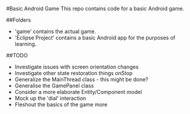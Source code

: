 #Basic Android Game
This repo contains code for a basic Android game.

##Folders
* 'game' contains the actual game.
* 'Eclipse Project' contains a basic Android app for the purposes of learning.

##TODO
* Investigate issues with screen orientation changes
* Investigate other state restoration things onStop
* Generalize the MainThread class - this might be done?
* Generalise the GamePanel class
* Consider a more elaborate Entity/Component model
* Mock up the 'dial' interaction
* Fleshout the basics of the game more
